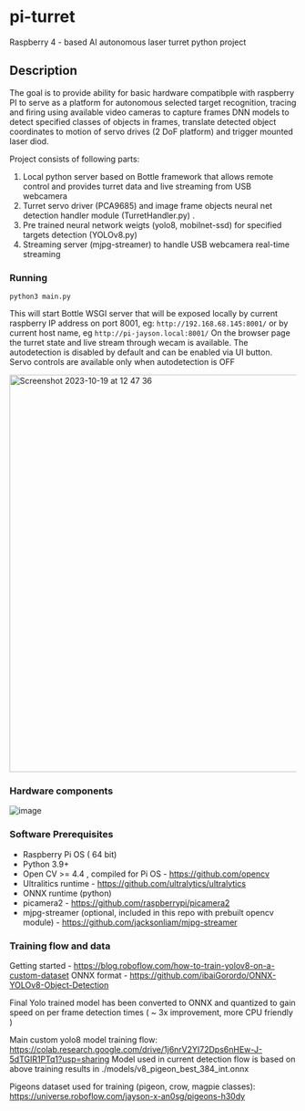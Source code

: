 # pi-turret
Raspberry 4 - based AI autonomous laser turret python project

## Description
The goal is to provide ability for basic hardware compatibple with raspberry PI  to serve as a platform for autonomous selected target recognition, tracing and firing using available video cameras to capture frames 
DNN models to detect specified classes of objects in frames, translate detected object coordinates to motion of servo drives (2 DoF platform) and trigger mounted laser diod.

Project consists of following parts: 
  1) Local python server based on Bottle framework that allows remote control and provides turret data and live streaming from USB webcamera
  2) Turret servo driver (PCA9685) and image frame objects neural net detection handler module (TurretHandler.py) .
  3) Pre trained neural network weigts (yolo8, mobilnet-ssd) for specified targets detection (YOLOv8.py)
  4) Streaming server (mjpg-streamer) to handle USB webcamera real-time streaming


### Running
``` python3 main.py ```

This will start Bottle WSGI server that will be exposed locally by current raspberry IP address on port 8001, eg: `http://192.168.68.145:8001/`  or by current host name, eg `http://pi-jayson.local:8001/` 
On the browser page the turret state and live stream through wecam is available. The autodetection is disabled by default and can be enabled via UI button. Servo controls are available only when autodetection is OFF

<img width="697" alt="Screenshot 2023-10-19 at 12 47 36" src="https://github.com/sukhov-work/pi-turret/assets/58325577/bdfc3588-f104-43b9-99ce-b6a46d39eacf">



### Hardware components
![image](https://github.com/sukhov-work/pi-turret/assets/58325577/d1cbdeec-c369-4b96-a6e8-ec957d1aa91a)



### Software Prerequisites 

 * Raspberry Pi OS ( 64 bit)
 * Python 3.9+
 * Open CV >= 4.4 , compiled for Pi OS - https://github.com/opencv
 * Ultralitics runtime - https://github.com/ultralytics/ultralytics
 * ONNX runtime (python) 
 * picamera2 - https://github.com/raspberrypi/picamera2
 * mjpg-streamer (optional, included in this repo with prebuilt opencv module) -  https://github.com/jacksonliam/mjpg-streamer 


### Training flow and data  
Getting started - https://blog.roboflow.com/how-to-train-yolov8-on-a-custom-dataset
ONNX format - https://github.com/ibaiGorordo/ONNX-YOLOv8-Object-Detection

Final Yolo trained model has been converted to ONNX and quantized to gain speed on per frame detection times ( ~ 3x improvement, more CPU friendly ) 

Main custom yolo8 model training flow: https://colab.research.google.com/drive/1j6nrV2YI72Dps6nHEw-J-5dTGIR1PTq1?usp=sharing
Model used in current detection flow is based on above training results in ./models/v8_pigeon_best_384_int.onnx 

Pigeons dataset used for training (pigeon, crow, magpie classes):  https://universe.roboflow.com/jayson-x-an0sg/pigeons-h30dy



